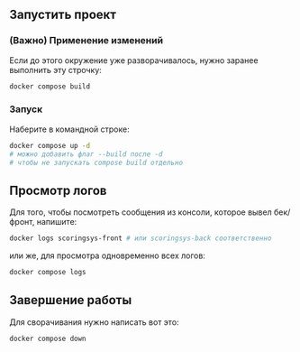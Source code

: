 ## Запустить проект

### (Важно) Применение изменений
Если до этого окружение уже разворачивалось, нужно заранее выполнить эту строчку:
```sh
docker compose build
```

### Запуск
Наберите в командной строке:
```sh
docker compose up -d 
# можно добавить флаг --build после -d
# чтобы не запускать compose build отдельно
```

## Просмотр логов
Для того, чтобы посмотреть сообщения из консоли, которое вывел бек/фронт, напишите:
```sh
docker logs scoringsys-front # или scoringsys-back соответственно
```

или же, для просмотра одновременно всех логов:
```sh
docker compose logs
```

## Завершение работы
Для сворачивания нужно написать вот это:
```sh
docker compose down
```
